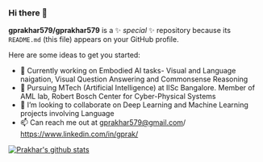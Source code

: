 ### Hi there 👋


**gprakhar579/gprakhar579** is a ✨ _special_ ✨ repository because its `README.md` (this file) appears on your GitHub profile.

Here are some ideas to get you started:

- 🔭 Currently working on Embodied AI tasks- Visual and Language naigation, Visual Question Answering and Commonsense Reasoning
- 🌱 Pursuing MTech (Artificial Intelligence) at IISc Bangalore. Member of AML lab, Robert Bosch Center for Cyber-Physical Systems
- 👯 I’m looking to collaborate on Deep Learning and Machine Learning projects involving Language
- 📫 Can reach me out at gprakhar579@gmail.com/ https://www.linkedin.com/in/gprak/

[![Prakhar's github stats](https://github-readme-stats.vercel.app/api?username=khuyentran1401&count_private=true&show_icons=true&theme=radical&hide_rank=false)](https://github.com/anuraghazra/github-readme-stats)
